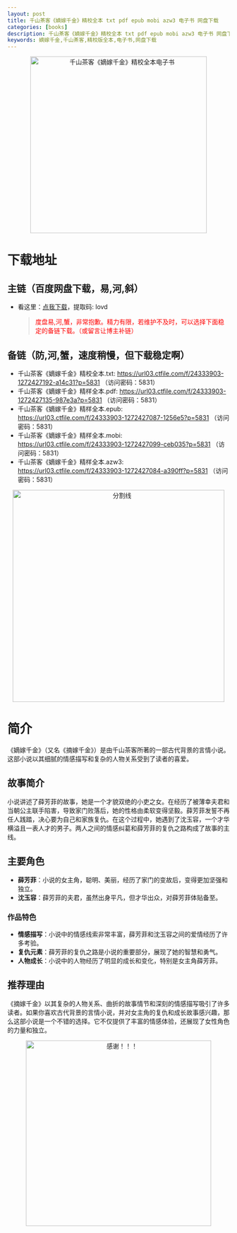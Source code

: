 ```yaml
---
layout: post
title: 千山茶客《嫡嫁千金》精校全本 txt pdf epub mobi azw3 电子书 网盘下载
categories: [books]
description: 千山茶客《嫡嫁千金》精校全本 txt pdf epub mobi azw3 电子书 网盘下载：
keywords: 嫡嫁千金,千山茶客,精校版全本,电子书,网盘下载
---
```


<div align="center"><img src="https://pic.imgdb.cn/item/666d2c16d9c307b7e98c16fe.jpg" alt="千山茶客《嫡嫁千金》精校全本电子书" width="400px" height="auto"></div>

# 下载地址

## 主链（百度网盘下载，易,河,斜）

- 看这里：[点我下载](https://pan.baidu.com/s/1qZRtufNxueSwGGkzsLIB5A?pwd=lovd)，提取码: lovd

  > <p style="color:red" >度盘易,河,蟹，非常抱歉。精力有限，若维护不及时，可以选择下面稳定的备链下载。（或留言让博主补链）</p>

## 备链（防,河,蟹，速度稍慢，但下载稳定啊）

- 千山茶客《嫡嫁千金》精校全本.txt: https://url03.ctfile.com/f/24333903-1272427192-a14c31?p=5831 （访问密码：5831）
- 千山茶客《嫡嫁千金》精样全本.pdf: https://url03.ctfile.com/f/24333903-1272427135-987e3a?p=5831 （访问密码：5831）
- 千山茶客《嫡嫁千金》精样全本.epub: https://url03.ctfile.com/f/24333903-1272427087-1256e5?p=5831 （访问密码：5831）
- 千山茶客《嫡嫁千金》精样全本.mobi: https://url03.ctfile.com/f/24333903-1272427099-ceb035?p=5831 （访问密码：5831）
- 千山茶客《嫡嫁千金》精样全本.azw3: https://url03.ctfile.com/f/24333903-1272427084-a390ff?p=5831 （访问密码：5831）

<div align="center"><img src="https://pic.imgdb.cn/item/6612476468eb935713c85291.gif" alt="分割线" width="480px" height="auto"/></div>

# 简介

《嫡嫁千金》（又名《摘嫁千金》）是由千山茶客所著的一部古代背景的言情小说。这部小说以其细腻的情感描写和复杂的人物关系受到了读者的喜爱。

## 故事简介

小说讲述了薛芳菲的故事，她是一个才貌双绝的小吏之女。在经历了被薄幸夫君和当朝公主联手陷害，导致家门败落后，她的性格由柔软变得坚毅。薛芳菲发誓不再任人践踏，决心要为自己和家族复仇。在这个过程中，她遇到了沈玉容，一个才华横溢且一表人才的男子。两人之间的情感纠葛和薛芳菲的复仇之路构成了故事的主线。

## 主要角色

- **薛芳菲**：小说的女主角，聪明、美丽，经历了家门的变故后，变得更加坚强和独立。
- **沈玉容**：薛芳菲的夫君，虽然出身平凡，但才华出众，对薛芳菲体贴备至。

### 作品特色

- **情感描写**：小说中的情感线索非常丰富，薛芳菲和沈玉容之间的爱情经历了许多考验。
- **复仇元素**：薛芳菲的复仇之路是小说的重要部分，展现了她的智慧和勇气。
- **人物成长**：小说中的人物经历了明显的成长和变化，特别是女主角薛芳菲。

## 推荐理由

《摘嫁千金》以其复杂的人物关系、曲折的故事情节和深刻的情感描写吸引了许多读者。如果你喜欢古代背景的言情小说，并对女主角的复仇和成长故事感兴趣，那么这部小说是一个不错的选择。它不仅提供了丰富的情感体验，还展现了女性角色的力量和独立。

<div align="center"><img src="https://pic.imgdb.cn/item/661246bf68eb935713c7f81c.gif" alt="感谢！！！" width="420px" height="auto"/></div>

